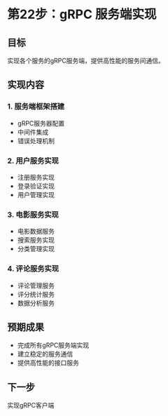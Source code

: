 # 第22步：gRPC 服务端实现

## 目标
实现各个服务的gRPC服务端，提供高性能的服务间通信。

## 实现内容

### 1. 服务端框架搭建
- gRPC服务器配置
- 中间件集成
- 错误处理机制

### 2. 用户服务实现
- 注册服务实现
- 登录验证实现
- 用户管理实现

### 3. 电影服务实现
- 电影数据服务
- 搜索服务实现
- 分类管理实现

### 4. 评论服务实现
- 评论管理服务
- 评分统计服务
- 数据分析服务

## 预期成果
- 完成所有gRPC服务端实现
- 建立稳定的服务通信
- 提供高性能的接口服务

## 下一步
实现gRPC客户端
